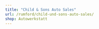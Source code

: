 ```yaml
---
title: "Child & Sons Auto Sales"
url: /rumford/child-und-sons-auto-sales/
shop: Autowerkstatt
---
```

